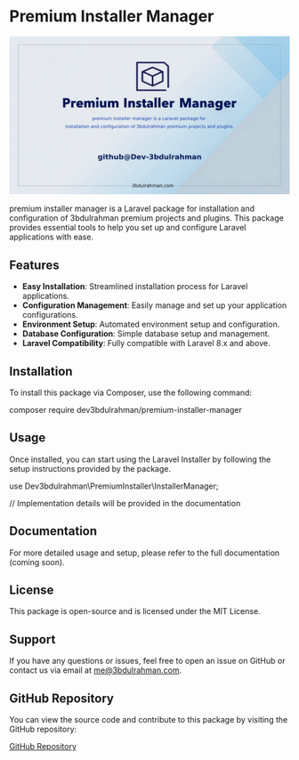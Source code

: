 # Premium Installer Manager
<p align="center"><img src="/assets/images/premium installer manager.png" alt="Social Card of Laravel Permission"></p>
premium installer manager is a Laravel package for installation and configuration of 3bdulrahman premium projects and plugins. This package provides essential tools to help you set up and configure Laravel applications with ease.

## Features

- **Easy Installation**: Streamlined installation process for Laravel applications.
- **Configuration Management**: Easily manage and set up your application configurations.
- **Environment Setup**: Automated environment setup and configuration.
- **Database Configuration**: Simple database setup and management.
- **Laravel Compatibility**: Fully compatible with Laravel 8.x and above.

## Installation

To install this package via Composer, use the following command:


composer require dev3bdulrahman/premium-installer-manager


## Usage

Once installed, you can start using the Laravel Installer by following the setup instructions provided by the package.


use Dev3bdulrahman\PremiumInstaller\InstallerManager;

// Implementation details will be provided in the documentation


## Documentation

For more detailed usage and setup, please refer to the full documentation (coming soon).

## License

This package is open-source and is licensed under the MIT License.

## Support

If you have any questions or issues, feel free to open an issue on GitHub or contact us via email at [me@3bdulrahman.com](mailto:me@3bdulrahman.com).

## GitHub Repository

You can view the source code and contribute to this package by visiting the GitHub repository:

[GitHub Repository](https://github.com/Dev-3bdulrahman/premium-installer-manager)
